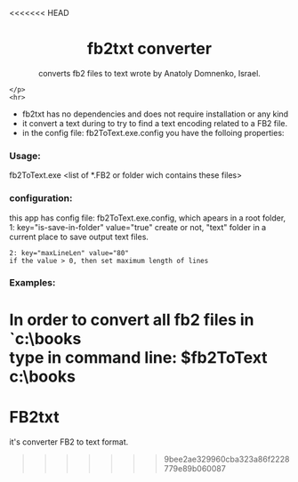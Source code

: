<<<<<<< HEAD
﻿<p align="center">
    <h1 align="center">fb2txt converter</h1>
    <p align="center">
        converts fb2 files to text
		wrote by Anatoly Domnenko, Israel.
	</p>
    <p align="center">
        <a href="https://github.com/adomnenk/FB2txt/"/></a>
        
    </p>
    <hr>
</p>

- fb2txt has no dependencies and does not require installation or any kind
- it convert a text during to try to find a text encoding related to a FB2 file.
- in the config file: fb2ToText.exe.config you have the folloing properties:

### Usage:
fb2ToText.exe <list of *.FB2 or folder wich contains these files> 

### configuration:
this app has config file: fb2ToText.exe.config, which apears in a root folder,
 1: key="is-save-in-folder" value="true"
	create or not, "text" folder in a current place to save output text files.
	
	2: key="maxLineLen" value="80"
	if the value > 0, then set maximum length of lines

### Examples:
In order to convert all fb2 files in `c:\books\
type in command line: $fb2ToText c:\books
=======
# FB2txt
it's converter FB2 to text format.
>>>>>>> 9bee2ae329960cba323a86f2228779e89b060087
